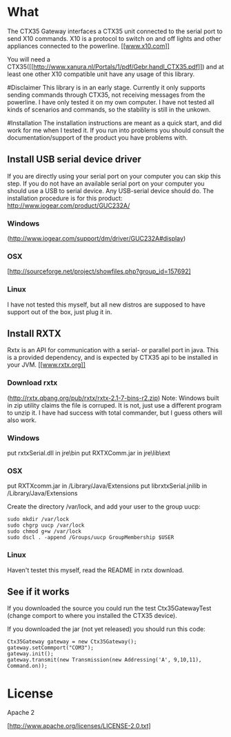 # What
The CTX35 Gateway interfaces a CTX35 unit connected to the serial port to send X10 commands.  X10 is a protocol to switch on and off lights and other appliances connected to the powerline. [[www.x10.com]]

You will need a CTX35([[http://www.xanura.nl/Portals/1/pdf/Gebr.handl_CTX35.pdf]]) and at least one other X10 compatible unit have any usage of this library. 

#Disclaimer
This library is in an early stage. Currently it only supports sending commands through CTX35, not receiving messages from the powerline. I have only tested it on my own computer. I have not tested all kinds of scenarios and commands, so the stability is still in the unkown. 


#Installation
The installation instructions are meant as a quick start, and did work for me when I tested it. If you run into problems you should consult the documentation/support of the product you have problems with. 

## Install USB serial device driver
If you are directly using your serial port on your computer you can skip this step. If you do not have an available serial port on your computer you should use a USB to serial device. Any USB-serial device should do. The installation procedure is for this product: http://www.iogear.com/product/GUC232A/

### Windows 
(http://www.iogear.com/support/dm/driver/GUC232A#display)

### OSX 
[http://sourceforge.net/project/showfiles.php?group_id=157692]

### Linux
I have not tested this myself, but all new distros are supposed to have support out of the box, just plug it in. 

## Install RXTX
Rxtx is an API for communication with a serial- or parallel port in java. This is a provided dependency, and is expected by CTX35 api to be installed in your JVM. [[www.rxtx.org]]

### Download rxtx
(http://rxtx.qbang.org/pub/rxtx/rxtx-2.1-7-bins-r2.zip)
Note: Windows built in zip utility claims the file is corruped. It is not, just use a different program to unzip it. I have had success with total commander, but I guess others will also work. 

### Windows
put rxtxSerial.dll in jre\bin
put RXTXComm.jar in jre\lib\ext

### OSX
put RXTXcomm.jar in  /Library/Java/Extensions
put librxtxSerial.jnilib in /Library/Java/Extensions 

Create the directory /var/lock, and add your user to the group uucp:

	sudo mkdir /var/lock
	sudo chgrp uucp /var/lock
	sudo chmod g+w /var/lock
	sudo dscl . -append /Groups/uucp GroupMembership $USER

### Linux
Haven't testet this myself, read the README in rxtx download.

## See if it works
If you downloaded the source you could run the test Ctx35GatewayTest (change comport to where you installed the CTX35 device). 

If you downloaded the jar (not yet released) you should run this code:

	Ctx35Gateway gateway = new Ctx35Gateway();
	gateway.setCommport("COM3");
	gateway.init();
	gateway.transmit(new Transmission(new Addressing('A', 9,10,11), Command.on));



# License

Apache 2

[http://www.apache.org/licenses/LICENSE-2.0.txt]


